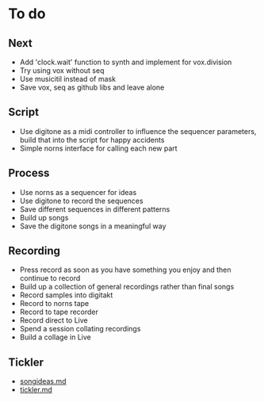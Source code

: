 # To do

## Next
<!-- - Take the midi function out of .synth() and but in general code -->
<!-- - Take the :action() out of .synth() -->
<!-- - Change :play() so it calls :action(), then .synth() -->
<!-- - Change :play() so it returns note value -->
- Add 'clock.wait' function to synth and implement for vox.division
- Try using vox without seq
- Use musicitil instead of mask
- Save vox, seq as github libs and leave alone

## Script
- Use digitone as a midi controller to influence the sequencer parameters, build that into the script for happy accidents
- Simple norns interface for calling each new part

## Process
- Use norns as a sequencer for ideas
- Use digitone to record the sequences
- Save different sequences in different patterns
- Build up songs
- Save the digitone songs in a meaningful way

## Recording
- Press record as soon as you have something you enjoy and then continue to record
- Build up a collection of general recordings rather than final songs
- Record samples into digitakt
- Record to norns tape
- Record to tape recorder
- Record direct to Live
- Spend a session collating recordings
- Build a collage in Live

## Tickler
- [songideas.md](songideas.md)
- [tickler.md](tickler.md)
